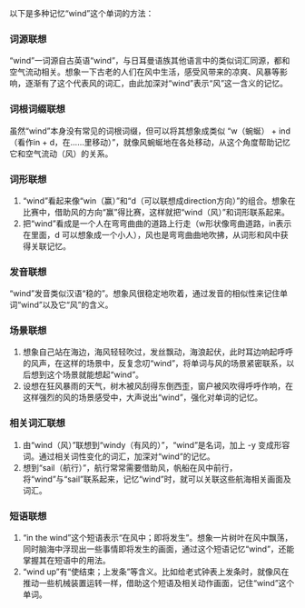 以下是多种记忆“wind”这个单词的方法：

### 词源联想
“wind”一词源自古英语“wind”，与日耳曼语族其他语言中的类似词汇同源，都和空气流动相关。想象一下古老的人们在风中生活，感受风带来的凉爽、风暴等影响，逐渐有了这个代表风的词汇，由此加深对“wind”表示“风”这一含义的记忆。

### 词根词缀联想
虽然“wind”本身没有常见的词根词缀，但可以将其想象成类似 “w（蜿蜒） + ind（看作in + d，在……里移动）”，就像风蜿蜒地在各处移动，从这个角度帮助记忆它和空气流动（风）的关系。

### 词形联想
1. “wind”看起来像“win（赢）”和“d（可以联想成direction方向）”的组合。想象在比赛中，借助风的方向“赢”得比赛，这样就把“wind（风）”和词形联系起来。
2. 把“wind”看成是一个人在弯弯曲曲的道路上行走（w形状像弯曲道路，in表示在里面，d 可以想象成一个小人），风也是弯弯曲曲地吹拂，从词形和风中获得关联记忆。

### 发音联想
“wind”发音类似汉语“稳的”。想象风很稳定地吹着，通过发音的相似性来记住单词“wind”以及它“风”的含义。

### 场景联想
1. 想象自己站在海边，海风轻轻吹过，发丝飘动，海浪起伏，此时耳边响起呼呼的风声，在这样的场景中，反复念叨“wind”，将单词与风的场景紧密联系，以后想到这个场景就能想起“wind”。
2. 设想在狂风暴雨的天气，树木被风刮得东倒西歪，窗户被风吹得呼呼作响，在这样强烈的风的场景感受中，大声说出“wind”，强化对单词的记忆。

### 相关词汇联想
1. 由“wind（风）”联想到“windy（有风的）”，“wind”是名词，加上 -y 变成形容词。通过相关词性变化的词汇，加深对“wind”的记忆。
2. 想到“sail（航行）”，航行常常需要借助风，帆船在风中前行，将“wind”与“sail”联系起来，记忆“wind”时，就可以关联这些航海相关画面及词汇。

### 短语联想
1. “in the wind”这个短语表示“在风中；即将发生”。想象一片树叶在风中飘荡，同时脑海中浮现出一些事情即将发生的画面，通过这个短语记忆“wind”，还能掌握其在短语中的用法。
2. “wind up”有“使结束；上发条”等含义。比如给老式钟表上发条时，就像风在推动一些机械装置运转一样，借助这个短语及相关动作画面，记住“wind”这个单词。 